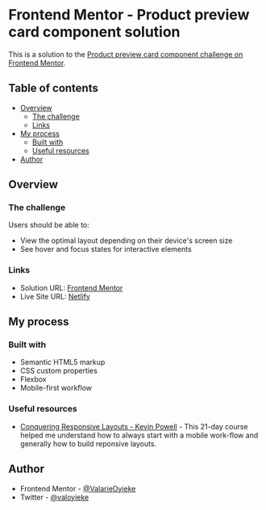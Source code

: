 # Frontend Mentor - Product preview card component solution

This is a solution to the [Product preview card component challenge on Frontend Mentor](https://www.frontendmentor.io/challenges/product-preview-card-component-GO7UmttRfa). 

## Table of contents

- [Overview](#overview)
  - [The challenge](#the-challenge)
  - [Links](#links)
- [My process](#my-process)
  - [Built with](#built-with)
  - [Useful resources](#useful-resources)
- [Author](#author)

## Overview

### The challenge

Users should be able to:

- View the optimal layout depending on their device's screen size
- See hover and focus states for interactive elements


### Links

- Solution URL: [Frontend Mentor](https://www.frontendmentor.io/solutions/product-preview-card-with-html-and-css-e4MdzFntfn)
- Live Site URL: [Netlify](https://comforting-kelpie-447b18.netlify.app)

## My process

### Built with

- Semantic HTML5 markup
- CSS custom properties
- Flexbox
- Mobile-first workflow


### Useful resources

- [Conquering Responsive Layouts - Kevin Powell](https://courses.kevinpowell.co/view/courses/conquering-responsive-layouts) - This 21-day course helped me understand how to always start with a mobile work-flow  and generally how to build reponsive layouts.


## Author

- Frontend Mentor - [@ValarieOyieke](https://www.frontendmentor.io/profile/ValarieOyieke)
- Twitter - [@valoyieke](https://www.twitter.com/valoyieke)


